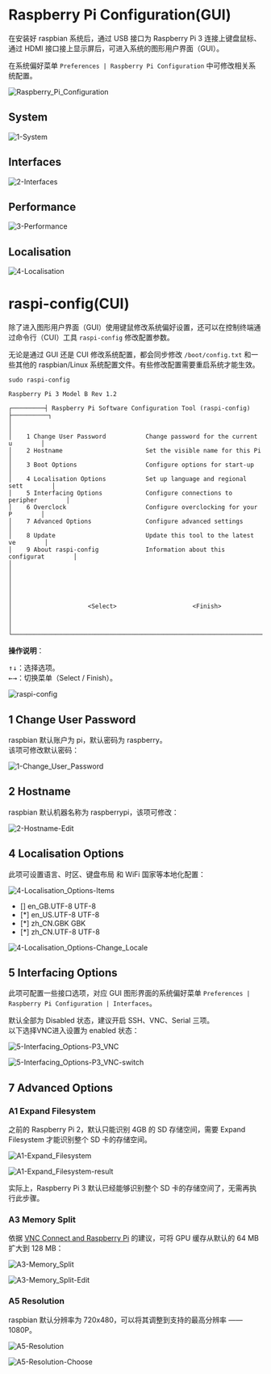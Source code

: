 # Raspberry Pi Configuration(GUI)
在安装好 raspbian 系统后，通过 USB 接口为 Raspberry Pi 3 连接上键盘鼠标、通过 HDMI 接口接上显示屏后，可进入系统的图形用户界面（GUI）。

在系统偏好菜单 `Preferences | Raspberry Pi Configuration` 中可修改相关系统配置。

![Raspberry_Pi_Configuration](./Raspberry_Pi_Configuration/Raspberry_Pi_Configuration.png)

## System
![1-System](./Raspberry_Pi_Configuration/1-System.png)  

## Interfaces
![2-Interfaces](./Raspberry_Pi_Configuration/2-Interfaces.png)  

## Performance
![3-Performance](./Raspberry_Pi_Configuration/3-Performance.png)  

## Localisation
![4-Localisation](./Raspberry_Pi_Configuration/4-Localisation.png)  

# raspi-config(CUI)
除了进入图形用户界面（GUI）使用键鼠修改系统偏好设置，还可以在控制终端通过命令行（CUI）工具 `raspi-config` 修改配置参数。

无论是通过 GUI 还是 CUI 修改系统配置，都会同步修改 `/boot/config.txt` 和一些其他的 raspbian/Linux 系统配置文件。有些修改配置需要重启系统才能生效。

```Shell
sudo raspi-config

Raspberry Pi 3 Model B Rev 1.2

┌─────────┤ Raspberry Pi Software Configuration Tool (raspi-config) ├──────────┐
│                                                                              │
│    1 Change User Password           Change password for the current u        │
│    2 Hostname                       Set the visible name for this Pi         │
│    3 Boot Options                   Configure options for start-up           │
│    4 Localisation Options           Set up language and regional sett        │
│    5 Interfacing Options            Configure connections to peripher        │
│    6 Overclock                      Configure overclocking for your P        │
│    7 Advanced Options               Configure advanced settings              │
│    8 Update                         Update this tool to the latest ve        │
│    9 About raspi-config             Information about this configurat        │
│                                                                              │
│                                                                              │
│                                                                              │
│                     <Select>                     <Finish>                    │
│                                                                              │
└──────────────────────────────────────────────────────────────────────────────┘
```

**操作说明**：

<kbd>↑</kbd><kbd>↓</kbd>：选择选项。  
<kbd>←</kbd><kbd>→</kbd>：切换菜单（Select / Finish）。  

![raspi-config](./raspi-config/raspi-config.png)

## 1 Change User Password
raspbian 默认账户为 pi，默认密码为 raspberry。  
该项可修改默认密码：

![1-Change_User_Password](./raspi-config/1-Change_User_Password/1-Change_User_Password.png)

## 2 Hostname
raspbian 默认机器名称为 raspberrypi，该项可修改：

![2-Hostname-Edit](./raspi-config/2-Hostname/2-Hostname-Edit.png)

## 4 Localisation Options
此项可设置语言、时区、键盘布局 和 WiFi 国家等本地化配置：

![4-Localisation_Options-Items](./raspi-config/4-Localisation_Options/4-Localisation_Options-Items.png)

- [] en_GB.UTF-8 UTF-8  
- [*] en_US.UTF-8 UTF-8  
- [*] zh_CN.GBK GBK  
- [*] zh_CN.UTF-8 UTF-8  

![4-Localisation_Options-Change_Locale](./raspi-config/4-Localisation_Options/4-Localisation_Options-Change_Locale.png)

## 5 Interfacing Options
此项可配置一些接口选项，对应 GUI 图形界面的系统偏好菜单 `Preferences | Raspberry Pi Configuration | Interfaces`。

默认全部为 Disabled 状态，建议开启 SSH、VNC、Serial 三项。  
以下选择VNC进入设置为 enabled 状态：

![5-Interfacing_Options-P3_VNC](./raspi-config/5-Interfacing_Options/5-Interfacing_Options-P3_VNC.png)

![5-Interfacing_Options-P3_VNC-switch](./raspi-config/5-Interfacing_Options/5-Interfacing_Options-P3_VNC-switch.png)

## 7 Advanced Options
### A1 Expand Filesystem
之前的 Raspberry Pi 2，默认只能识别 4GB 的 SD 存储空间，需要 Expand Filesystem 才能识别整个 SD 卡的存储空间。

![A1-Expand_Filesystem](./raspi-config/7-Advanced_Options/A1-Expand_Filesystem/A1-Expand_Filesystem.png)

![A1-Expand_Filesystem-result](./raspi-config/7-Advanced_Options/A1-Expand_Filesystem/A1-Expand_Filesystem-result.png)

实际上，Raspberry Pi 3 默认已经能够识别整个 SD 卡的存储空间了，无需再执行此步骤。

### A3 Memory Split
依据 [VNC Connect and Raspberry Pi](https://www.realvnc.com/en/connect/docs/raspberry-pi.html) 的建议，可将 GPU 缓存从默认的 64 MB 扩大到 128 MB：

![A3-Memory_Split](./raspi-config/7-Advanced_Options/A3-Memory_Split/A3-Memory_Split.png)

![A3-Memory_Split-Edit](./raspi-config/7-Advanced_Options/A3-Memory_Split/A3-Memory_Split-Edit.png)

### A5 Resolution
raspbian 默认分辨率为 720x480，可以将其调整到支持的最高分辨率 —— 1080P。

![A5-Resolution](./raspi-config/7-Advanced_Options/A5-Resolution/A5-Resolution.png)

![A5-Resolution-Choose](./raspi-config/7-Advanced_Options/A5-Resolution/A5-Resolution-Choose.png)
